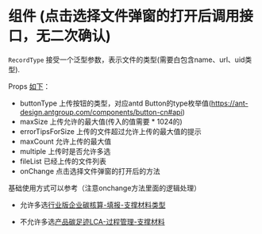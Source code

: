 # 组件 (点击选择文件弹窗的打开后调用接口，无二次确认)
`RecordType` 接受一个泛型参数，表示文件的类型(需要白包含name、url、uid类型).


Props [如下](./index.tsx)：

- buttonType 上传按钮的类型，对应antd Button的type枚举值(https://ant-design.antgroup.com/components/button-cn#api)
- maxSize 上传允许的最大值(传入的值需要 * 1024的)
- errorTipsForSize 上传的文件超过允许上传的最大值的提示
- maxCount 允许上传的最大值
- multiple 上传时是否允许多选
- fileList 已经上传的文件列表
- onChange 点击选择文件弹窗的打开后的方法
  

基础使用方式可以参考（注意onchange方法里面的逻辑处理）
- 允许多选[行业版企业碳核算-填报-支撑材料类型](/src/views/industryCarbonAccounting/components/SupportFiles/columns.tsx)
  
- 不允许多选[产品碳足迹LCA-过程管理-支撑材料](/src/views/carbonFootPrintLCA/components/SupportFiles/index.tsx)